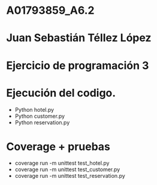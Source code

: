 # A01793859_A6.2
# Juan Sebastián Téllez López
# Ejercicio de programación 3

# Ejecución del codigo.

- Python hotel.py
- Python customer.py
- Python reservation.py
  
# Coverage + pruebas

- coverage run -m unittest test_hotel.py
- coverage run -m unittest test_customer.py
- coverage run -m unittest test_reservation.py

